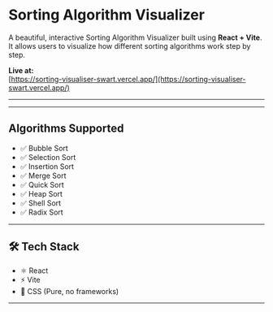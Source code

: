 # Sorting Algorithm Visualizer

A beautiful, interactive Sorting Algorithm Visualizer built using **React + Vite**.  
It allows users to visualize how different sorting algorithms work step by step.

 **Live at:**  
 [https://sorting-visualiser-swart.vercel.app/](https://sorting-visualiser-swart.vercel.app/)

---



---

##  Algorithms Supported

- ✅ Bubble Sort
- ✅ Selection Sort
- ✅ Insertion Sort
- ✅ Merge Sort
- ✅ Quick Sort
- ✅ Heap Sort
- ✅ Shell Sort
- ✅ Radix Sort

---

## 🛠 Tech Stack

- ⚛️ React
- ⚡ Vite
- 🎨 CSS (Pure, no frameworks)

---



